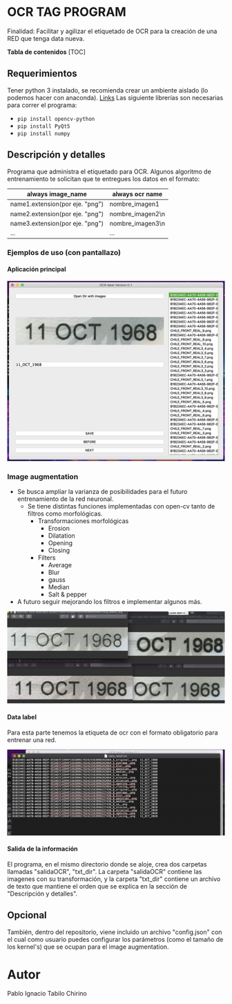 # OCR TAG PROGRAM
Finalidad: Facilitar y agilizar el etiquetado de OCR para la creación de una RED que tenga data nueva.

**Tabla de contenidos**
[TOC]

## Requerimientos
Tener python 3 instalado, se recomienda crear un ambiente aislado (lo podemos hacer con anaconda).
[Links](https://docs.conda.io/projects/conda/en/latest/user-guide/tasks/manage-environments.html)
Las siguiente librerías son necesarias para correr el programa:
* `pip install opencv-python`
* `pip install PyQt5`
* `pip install numpy`

## Descripción y detalles
Programa que administra el etiquetado para OCR.
Algunos algoritmo de entrenamiento te solicitan que te entregues los datos en el formato:

always image_name | always ocr name
------------- | -------------
name1.extension(por eje. "png") | nombre_imagen1
name2.extension(por eje. "png") | nombre_imagen2\n
name3.extension(por eje. "png") | nombre_imagen3\n
... | ...

### Ejemplos de uso (con pantallazo)
#### Aplicación principal
![](https://github.com/PabloTabilo/OCR_TAG_PROGRAM/blob/master/examples/app_principal.png)

### Image augmentation
+ Se busca ampliar la varianza de posibilidades para el futuro entrenamiento de la red neuronal.
    + Se tiene distintas funciones implementadas con open-cv tanto de filtros como morfológicas.
        + Transformaciones morfológicas
            + Erosion
            + Dilatation
            + Opening
            + Closing
        + Filters
            + Average
            + Blur
            + gauss
            + Median
            + Salt & pepper
+ A futuro seguir mejorando los filtros e implementar algunos más.

![](https://github.com/PabloTabilo/OCR_TAG_PROGRAM/blob/master/examples/imageAugmentation.png)

#### Data label
Para esta parte tenemos la etiqueta de ocr con el formato obligatorio para entrenar una red.

![](https://github.com/PabloTabilo/OCR_TAG_PROGRAM/blob/master/examples/datalabelinfo.png)

#### Salida de la información
El programa, en el mismo directorio donde se aloje, crea dos carpetas llamadas "salidaOCR", "txt_dir".
La carpeta "salidaOCR" contiene las imagenes con su transformación, y la carpeta "txt_dir" contiene un archivo de texto que mantiene el orden que se explica en la sección de "Descripción y detalles".

## Opcional
También, dentro del repositorio, viene incluido un archivo "config.json" con el cual como usuario puedes configurar los parámetros (como el tamaño de los kernel's) que se ocupan para el image augmentation.

# Autor
Pablo Ignacio Tabilo Chirino
